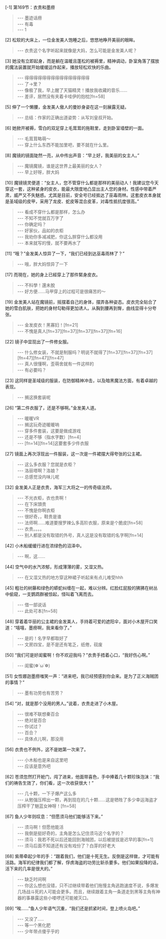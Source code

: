 
[-1] 第169节：衣贵和墨痨
>--- 墨迹话痨<br>
>--- 有毒<br>
>--- 1<br>

[2] 松软的大床上，一位金发美人饱睡之后，悠悠地睁开美丽的眼眸。
>--- 衣贵这个名字听起来就像是大妈，怎么可能是金发美人呢？<br>

[3] 她没有立即起身，而是躺在温暖且蓬松的被褥里，精神调动，卧室角落了摆放的魔法装置就开始缓缓运作起来，播放轻松欢快的乐曲。
>--- 得得得得得得得得得得得得得得得<br>
>--- 了->里？<br>
>--- 像极了我，早上醒了天猫精灵！播放我收藏的音乐……<br>
>--- 差评，居然没有夹着卡哇伊的抱枕[fn=58]<br>

[5] 伸了一个懒腰，金发美人傲人的曼妙身姿在这一刻展露无疑。
>--- 总结：作家的正确出道姿势：从写刘皇叔开始。<br>

[6] 她掀开被褥，雪白的双足穿上毛茸茸的拖鞋里，走到卧室墙壁的一面。
>--- 毛茸茸略萌～<br>
>--- 穿上什么东西不能加里吧，要不就在什么里。<br>

[8] 魔镜的镜面陡然一亮，从中传出声音：“早上好，我美丽的女主人。”
>--- 魔镜魔镜，谁是这世界上最美丽的女人？<br>
>--- 早上好呀，胖大妈<br>

[10] 魔镜镜灵便道：“女主人，您不管穿什么都是那样的美丽动人！我建议您今天穿这一套，这种紧身的皮衣，能最大限度地凸显出主人您的身材。性感中带着严肃，威严又不失魅惑。尤其是目前，安全号已经抵达了巫毒雨林。这套皮衣本身就是圣域级的皮甲，采用了龙皮、蛇皮等混合皮革，对毒性抵抗度很高。”
>--- 看成不穿什么都是那样，怎么办<br>
>--- 不知不觉就百万字了<br>
>--- 你确定吗？<br>
>--- 好家伙，品如的衣柜<br>
>--- 我劝你多减减肥，你这么胖穿什么都没用<br>
>--- 本来就写的慢，就不要再水了<br>

[11] “哦？”金发美人惊异了一下，“我们已经到达巫毒雨林了？”
>--- 哦，胖大妈惊异了一下<br>

[17] 而現在，她的身上已經穿上了那件緊身皮衣。
>--- 不科學！還未脫<br>
>--- 好方便……马甲穿上的过程可是很痛苦的～<br>

[19] 金发美人站在魔镜前，摇摆着自己的身体，摆弄各种姿态。皮衣完全贴合了她的雪白肌肤，把她的身材勾勒得更加诱人。从胸到腰再到臀，曲线显得十分夸张。
>--- 金发皮衣！黑寡妇！[fn=21]<br>
>--- 不愧是真人[fn=37][fn=37][fn=37][fn=37][fn=16]<br>

[22] 镜子中显现出了一件修女服。
>--- 什么修女装，不就是制服吗？明说不就得了[fn=37][fn=37][fn=37][fn=47][fn=47][fn=47]<br>
>--- 真人很懂啊，歪萌舍就有一件这样的<br>
>--- 有必要吗？<br>

[23] 这同样是圣域级的服装，在防御精神冲击，以及暗黑魔法方面，有着卓越的表现。
>--- 搁这换套装呢<br>

[26] “第二件衣服了，还是不够啊。”金发美人道。
>--- 暖暖VR<br>
>--- 搁这玩奇迹暖暖呐<br>
>--- 穿多件套装，这要是做成游戏<br>
>--- 还是不够（指水字数）[fn=4]<br>
>--- [fn=14][fn=14]这要套多少件衣服<br>

[27] 镜面上再次浮现出一件服装，这一次是一件裙摆大得夸张的公主裙。
>--- 这么多衣服？您就是衣柜？<br>
>--- 洛丽塔啊？洛娘？<br>
>--- 总感觉没内味儿呢<br>

[32] 金发美人正是衣贵，海军三大将之一的传奇级法师。
>--- 不光衣柜，衣也贵啊！<br>
>--- 在下床頭贵<br>
>--- 不愧是你啊衣柜<br>
>--- 很好奇，，鞋贵是谁<br>
>--- 法师啊……难道要搜罗辣么多高阶衣服，原来是个脆皮[fn=58]<br>
>--- 衣贵。。。。<br>
>--- 别人都是没有取错的外号，真人这是没有取错的名字啊[fn=14]<br>

[42] 小木船缓缓行进在浓绿色的沼泽中。
>--- 啊，这……<br>

[44] 空气中的水汽浓郁，形成薄薄的雾，又湿又热。
>--- 在又湿又热的地方穿这种裙子听起来有点儿难受hhh<br>

[45] 粗壮的树藤和绿色的蟒蛇纠缠在一起，难以分辨。红脸红屁股的狒狒在树丛中偷窥，一支鹦鹉群被惊起，怪叫着飞离而去。
>--- 借一部说话<br>
>--- 此处可本[fn=58]<br>

[48] 穿着着华丽的公主裙的金发美人，手持着可爱的遮阳伞，面对小木屋开口笑道：“嘻嘻，墨痨啊，我来看你了。”
>--- 是的！名字早都取好了<br>
>--- 文房四宝，是不是还有笔乏，纸倦，砚废<br>

[50] “我们可是好闺蜜啊！你不欢迎我吗？”衣贵手捂着心口，“我好伤心啊。”
>--- 闺蜜(❁´ω`❁)<br>

[51] 女性娜迦墨痨嗤笑一声：“进来吧，我已经预感到你会来。是为了正义海贼团的事情？”
>--- 墨有功劳也有苦劳？<br>

[54] “对，就是那个没用的男人。”说着，衣贵走进了小木屋。
>--- 很难不联想秦百合<br>
>--- 绝对是百合<br>
>--- 你试过？<br>
>--- 百合？<br>
>--- 具体点儿啊，那没用<br>

[56] 衣贵也不例外，这不是她第一次来了。
>--- 小木船也是来自这里吧<br>
>--- 应该是意外吧<br>

[62] 苍须忽然打开舱门，闯了进来，他面带喜色，手中捧着几十颗珍珠泡沫：“我们的祷告生效了，你们看，这一次收获很大！”
>--- 几十颗，一下子爆产这么多<br>
>--- 从勉强压榨出一颗，再到现在的几十颗……这是牺牲了多少幸运海盗才压榨干了魅蓝女神呀！[fn=58]<br>

[67] 鱼人少年则叹息：“但愿须马他们能够活下来。”
>--- 须马啊！但愿他能活<br>
>--- 我倒是挺好奇的，主角是怎么记住须马这个名字的？<br>
>--- 须马：我若不死以后还能回到海贼团，以后被提拔是迟早的事[fn=1]<br>
>--- 须马后面不知道还有没有戏份了？白芽的好老大<br>

[68] 紫蒂牵起少年的手：“跟着我们，他们是十死无生。反倒是这样做，才可能有活路。海军的纪律我们都了解，俘虏海盗的功劳比斩杀要多。他们如果投降的话，活下来的几率是很大的。”
>--- 缺乏时间啊<br>
>--- 你这么想也没错，只不过继续带着他们拖慢主角逃跑速度不说，多爆发几场战斗死的人可能会更多。而且，继续跟着主角一条道走到黑等主角有神器的事暴露这些小喽啰还可能被灭口。<br>

[69] “唉……”鱼人少年语气沉重，“我们还是抓紧时间，登上喷火岛吧。”
>--- 又没了.....<br>
>--- 等一个黑化肥<br>
>--- 少年带点傻乎乎的<br>
